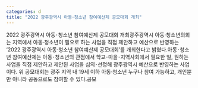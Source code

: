 ```yaml
---
categories: d
title: "2022 광주광역시 아동･청소년 참여예산제 공모대회 개최"
---
```

2022 광주광역시 아동･청소년 참여예산제 공모대회 개최광주광역시 아동·청소년의회는 지역에서 아동·청소년이 필요로 하는 사업을 직접 제안하고 예산으로 반영하는 ‘2022 광주광역시 아동·청소년 참여예산제 공모대회’를 개최한다고 밝혔다.아동･청소년 참여예산제는 아동･청소년의 관점에서 학교･마을･지역사회에서 필요한 일, 원하는 사업을 직접 제안하고 제안된 사업을 심의･선정해 광주광역시 예산으로 반영하는 사업이다. 위 공모대회는 광주 지역 내 19세 이하 아동·청소년 누구나 참여 가능하고, 개인뿐만 아니라 공동으로도 참여할 수 있다.공모
